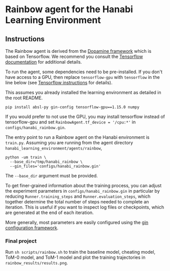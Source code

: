 # Rainbow agent for the Hanabi Learning Environment

## Instructions

The Rainbow agent is derived from the
[Dopamine framework](https://github.com/google/dopamine) which is based on
Tensorflow. We recommend you consult the
[Tensorflow documentation](https://www.tensorflow.org/install)
for additional details.

To run the agent, some dependencies need to be pre-installed. If you don't have
access to a GPU, then replace `tensorflow-gpu` with `tensorflow` in the line
below
(see [Tensorflow instructions](https://www.tensorflow.org/install/install_linux)
for details).

This assumes you already installed the learning environment as detailed in the root README.

```
pip install absl-py gin-config tensorflow-gpu==1.15.0 numpy
```

If you would prefer to not use the GPU, you may install tensorflow instead
of tensorflow-gpu and set `RainbowAgent.tf_device = '/cpu:*'` in
`configs/hanabi_rainbow.gin`.

The entry point to run a Rainbow agent on the Hanabi environment is `train.py`.
Assuming you are running from the agent directory `hanabi_learning_environment/agents/rainbow`,

```
python -um train \
  --base_dir=/tmp/hanabi_rainbow \
  --gin_files='configs/hanabi_rainbow.gin'
```

The `--base_dir` argument must be provided.

To get finer-grained information about the training process, you can adjust the
experiment parameters in `configs/hanabi_rainbow.gin` in particular by reducing
`Runner.training_steps` and `Runner.evaluation_steps`, which together determine
the total number of steps needed to complete an iteration. This is useful if you
want to inspect log files or checkpoints, which are generated at the end of each
iteration.

More generally, most parameters are easily configured using the
[gin configuration framework](https://github.com/google/gin-config).

### Final project

Run `sh scripts/rainbow.sh` to train the baseline model, cheating model, ToM-0 model, and
ToM-1 model and plot the training trajectories in `rainbow_results/results.png`.
